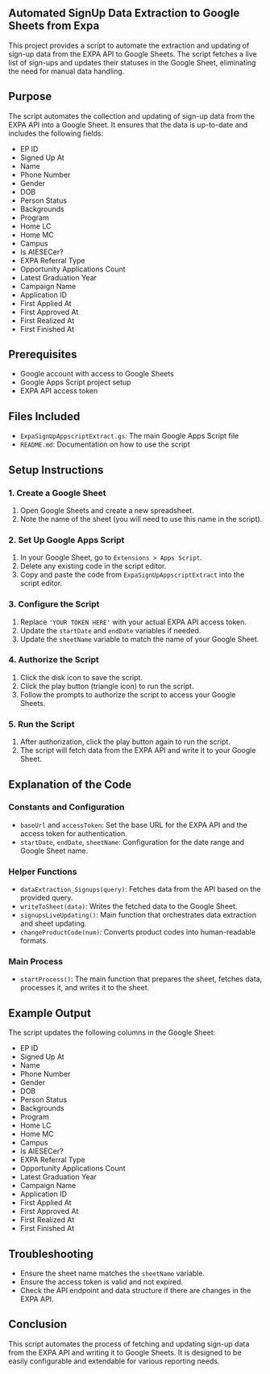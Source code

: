 ## Automated SignUp Data Extraction to Google Sheets from Expa

This project provides a script to automate the extraction and updating of sign-up data from the EXPA API to Google Sheets. The script fetches a live list of sign-ups and updates their statuses in the Google Sheet, eliminating the need for manual data handling.

## Purpose

The script automates the collection and updating of sign-up data from the EXPA API into a Google Sheet. It ensures that the data is up-to-date and includes the following fields:

- EP ID
- Signed Up At
- Name
- Phone Number
- Gender
- DOB
- Person Status
- Backgrounds
- Program
- Home LC
- Home MC
- Campus
- Is AIESECer?
- EXPA Referral Type
- Opportunity Applications Count
- Latest Graduation Year
- Campaign Name
- Application ID
- First Applied At
- First Approved At
- First Realized At
- First Finished At

## Prerequisites

- Google account with access to Google Sheets
- Google Apps Script project setup
- EXPA API access token

## Files Included

- `ExpaSignUpAppscriptExtract.gs`: The main Google Apps Script file
- `README.md`: Documentation on how to use the script

## Setup Instructions

### 1. Create a Google Sheet

1. Open Google Sheets and create a new spreadsheet.
2. Note the name of the sheet (you will need to use this name in the script).

### 2. Set Up Google Apps Script

1. In your Google Sheet, go to `Extensions > Apps Script`.
2. Delete any existing code in the script editor.
3. Copy and paste the code from `ExpaSignUpAppscriptExtract` into the script editor.

### 3. Configure the Script

1. Replace `'YOUR TOKEN HERE'` with your actual EXPA API access token.
2. Update the `startDate` and `endDate` variables if needed.
3. Update the `sheetName` variable to match the name of your Google Sheet.

### 4. Authorize the Script

1. Click the disk icon to save the script.
2. Click the play button (triangle icon) to run the script.
3. Follow the prompts to authorize the script to access your Google Sheets.

### 5. Run the Script

1. After authorization, click the play button again to run the script.
2. The script will fetch data from the EXPA API and write it to your Google Sheet.

## Explanation of the Code

### Constants and Configuration

- `baseUrl` and `accessToken`: Set the base URL for the EXPA API and the access token for authentication.
- `startDate`, `endDate`, `sheetName`: Configuration for the date range and Google Sheet name.

### Helper Functions

- `dataExtraction_Signups(query)`: Fetches data from the API based on the provided query.
- `writeToSheet(data)`: Writes the fetched data to the Google Sheet.
- `signupsLiveUpdating()`: Main function that orchestrates data extraction and sheet updating.
- `changeProductCode(num)`: Converts product codes into human-readable formats.

### Main Process

- `startProcess()`: The main function that prepares the sheet, fetches data, processes it, and writes it to the sheet.

## Example Output

The script updates the following columns in the Google Sheet:

- EP ID
- Signed Up At
- Name
- Phone Number
- Gender
- DOB
- Person Status
- Backgrounds
- Program
- Home LC
- Home MC
- Campus
- Is AIESECer?
- EXPA Referral Type
- Opportunity Applications Count
- Latest Graduation Year
- Campaign Name
- Application ID
- First Applied At
- First Approved At
- First Realized At
- First Finished At


## Troubleshooting

- Ensure the sheet name matches the `sheetName` variable.
- Ensure the access token is valid and not expired.
- Check the API endpoint and data structure if there are changes in the EXPA API.

## Conclusion

This script automates the process of fetching and updating sign-up data from the EXPA API and writing it to Google Sheets. It is designed to be easily configurable and extendable for various reporting needs.
